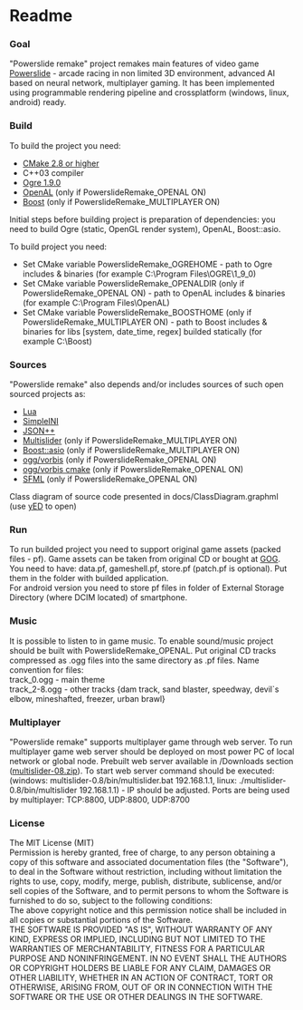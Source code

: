 # Readme #

### Goal ###

"Powerslide remake" project remakes main features of video game [Powerslide](https://en.wikipedia.org/wiki/Powerslide_(video_game)) - arcade racing in non limited 3D environment, advanced AI based on neural network, multiplayer gaming. It has been implemented using programmable rendering pipeline and crossplatform (windows, linux, android) ready.

### Build ###
To build the project you need:  
- [CMake 2.8 or higher](https://cmake.org/)  
- C++03 compiler  
- [Ogre 1.9.0](http://www.ogre3d.org/)  
- [OpenAL](https://www.openal.org) (only if PowerslideRemake_OPENAL ON)  
- [Boost](https://www.boost.org) (only if PowerslideRemake_MULTIPLAYER ON)  

Initial steps before building project is preparation of dependencies: you need to build Ogre (static, OpenGL render system), OpenAL, Boost::asio.  

To build project you need:  
- Set CMake variable PowerslideRemake_OGREHOME - path to Ogre includes & binaries (for example C:\Program Files\OGRE\1_9_0)  
- Set CMake variable PowerslideRemake_OPENALDIR (only if PowerslideRemake_OPENAL ON) - path to OpenAL includes & binaries (for example C:\Program Files\OpenAL)  
- Set CMake variable PowerslideRemake_BOOSTHOME (only if PowerslideRemake_MULTIPLAYER ON) - path to Boost includes & binaries for libs [system, date_time, regex] builded statically (for example C:\Boost)  

### Sources ###
"Powerslide remake" also depends and/or includes sources of such open sourced projects as:  
- [Lua](https://www.lua.org/)  
- [SimpleINI](https://github.com/brofield/simpleini)  
- [JSON++](https://github.com/hjiang/jsonxx)  
- [Multislider](https://bitbucket.org/alexey_gruzdev/multislider) (only if PowerslideRemake_MULTIPLAYER ON)  
- [Boost::asio](http://www.boost.org/doc/libs/1_60_0/doc/html/boost_asio.html) (only if PowerslideRemake_MULTIPLAYER ON)  
- [ogg/vorbis](https://www.xiph.org/) (only if PowerslideRemake_OPENAL ON)  
- [ogg/vorbis cmake](https://github.com/Iunusov/OGG-Vorbis-CMAKE) (only if PowerslideRemake_OPENAL ON)  
- [SFML](https://www.sfml-dev.org/) (only if PowerslideRemake_OPENAL ON)  

Class diagram of source code presented in docs/ClassDiagram.graphml (use [yED](http://www.yworks.com/products/yed) to open)  

### Run ###
To run builded project you need to support original game assets (packed files - pf). Game assets can be taken from original CD or bought at [GOG](https://www.gog.com/game/powerslide). 
You need to have: data.pf, gameshell.pf, store.pf (patch.pf is optional). Put them in the folder with builded application.  
For android version you need to store pf files in <powerslide> folder of External Storage Directory (where DCIM located) of smartphone.  

### Music ###
It is possible to listen to in game music. To enable sound/music project should be built with PowerslideRemake_OPENAL. Put original CD tracks compressed as .ogg files into the same directory as .pf files. Name convention for files:  
track_0.ogg - main theme  
track_2-8.ogg - other tracks {dam track, sand blaster, speedway, devil`s elbow, mineshafted, freezer, urban brawl}  

### Multiplayer ###
"Powerslide remake" supports multiplayer game through web server. To run multiplayer game web server should be deployed on most power PC of local network or global node. Prebuilt web server available in /Downloads section ([multislider-08.zip](https://bitbucket.org/dm_999/powerslideremake/downloads/multislider-0.8.zip)). To start web server command should be executed: (windows: multislider-0.8/bin/multislider.bat 192.168.1.1, linux: ./multislider-0.8/bin/multislider 192.168.1.1) - IP should be adjusted. Ports are being used by multiplayer: TCP:8800, UDP:8800, UDP:8700  

### License ###
The MIT License (MIT)  
Permission is hereby granted, free of charge, to any person obtaining a copy of this software and associated documentation files (the "Software"), to deal in the Software without restriction, including without limitation the rights to use, copy, modify, merge, publish, distribute, sublicense, and/or sell copies of the Software, and to permit persons to whom the Software is furnished to do so, subject to the following conditions:  
The above copyright notice and this permission notice shall be included in all copies or substantial portions of the Software.  
THE SOFTWARE IS PROVIDED "AS IS", WITHOUT WARRANTY OF ANY KIND, EXPRESS OR IMPLIED, INCLUDING BUT NOT LIMITED TO THE WARRANTIES OF MERCHANTABILITY, FITNESS FOR A PARTICULAR PURPOSE AND NONINFRINGEMENT. IN NO EVENT SHALL THE AUTHORS OR COPYRIGHT HOLDERS BE LIABLE FOR ANY CLAIM, DAMAGES OR OTHER LIABILITY, WHETHER IN AN ACTION OF CONTRACT, TORT OR OTHERWISE, ARISING FROM, OUT OF OR IN CONNECTION WITH THE SOFTWARE OR THE USE OR OTHER DEALINGS IN THE SOFTWARE.

